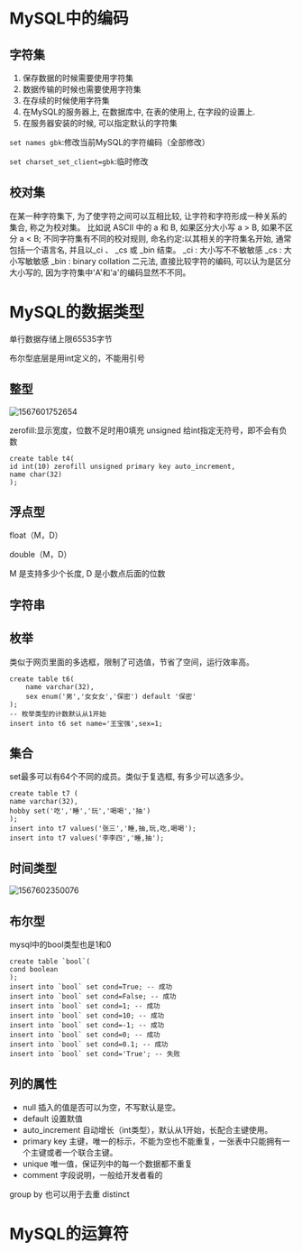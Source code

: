 # MySQL中的编码

## 字符集

1. 保存数据的时候需要使用字符集
2. 数据传输的时候也需要使用字符集
3. 在存续的时候使用字符集
4. 在MySQL的服务器上, 在数据库中, 在表的使用上, 在字段的设置上.
5. 在服务器安装的时候, 可以指定默认的字符集

`set names gbk`:修改当前MySQL的字符编码（全部修改）

`set charset_set_client=gbk`:临时修改

## 校对集

在某一种字符集下, 为了使字符之间可以互相比较, 让字符和字符形成一种关系的集合, 称之为校对集。
比如说 ASCII 中的 a 和 B, 如果区分大小写 a > B, 如果不区分 a < B;
不同字符集有不同的校对规则, 命名约定:以其相关的字符集名开始, 通常包括一个语言名, 并且以_ci 、 _cs 或 _bin 结束。
_ci : 大小写不不敏敏感
_cs : 大小写敏敏感
_bin : binary collation 二元法, 直接比较字符的编码, 可以认为是区分大小写的, 因为字符集中'A'和'a'的编码显然不不同。

# MySQL的数据类型

单行数据存储上限65535字节

布尔型底层是用int定义的，不能用引号

## 整型

![1567601752654](/tmp/1567601752654.png)

zerofill:显示宽度，位数不足时用0填充
unsigned 给int指定无符号，即不会有负数
```
create table t4(
id int(10) zerofill unsigned primary key auto_increment,
name char(32)
);
```

## 浮点型

float（M，D）

double（M，D）

M 是支持多少个长度, D 是小数点后面的位数

## 字符串

## 枚举

类似于网页里面的多选框，限制了可选值，节省了空间，运行效率高。

```
create table t6(
	name varchar(32),
	sex enum('男','女女女','保密') default '保密'
);
-- 枚举类型的计数默认从1开始
insert into t6 set name='王宝强',sex=1;
```

## 集合

set最多可以有64个不同的成员。类似于复选框, 有多少可以选多少。

```
create table t7 (
name varchar(32),
hobby set('吃','睡','玩','喝喝','抽')
);
insert into t7 values('张三','睡,抽,玩,吃,喝喝');
insert into t7 values('李李四','睡,抽');
```

## 时间类型

![1567602350076](/tmp/1567602350076.png)

## 布尔型

mysql中的bool类型也是1和0

```
create table `bool`(
cond boolean
);
insert into `bool` set cond=True; -- 成功
insert into `bool` set cond=False; -- 成功
insert into `bool` set cond=1; -- 成功
insert into `bool` set cond=10; -- 成功
insert into `bool` set cond=-1; -- 成功
insert into `bool` set cond=0; -- 成功
insert into `bool` set cond=0.1; -- 成功
insert into `bool` set cond='True'; -- 失败
```

## 列的属性

- null 插入的值是否可以为空，不写默认是空。
- default 设置默值
- auto_increment 自动增长（int类型），默认从1开始，长配合主键使用。
- primary key 主键，唯一的标示，不能为空也不能重复，一张表中只能拥有一个主键或者一个联合主键。
- unique 唯一值，保证列中的每一个数据都不重复
- comment 字段说明，一般给开发者看的

group by 也可以用于去重 distinct

# MySQL的运算符